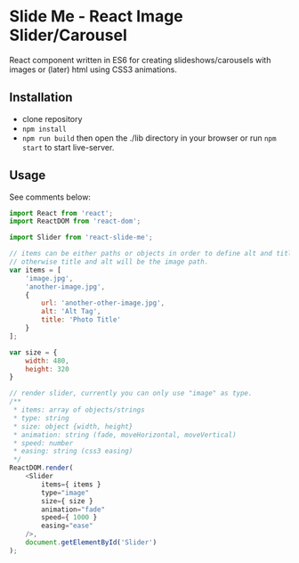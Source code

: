 # Slide Me - React Image Slider/Carousel

React component written in ES6 for creating slideshows/carousels with images or (later) html using CSS3 animations.

## Installation
* clone repository
* `npm install`    
* `npm run build` then open the ./lib directory in your browser or run `npm start` to start live-server.

## Usage
See comments below:
```javascript
import React from 'react';
import ReactDOM from 'react-dom';

import Slider from 'react-slide-me';

// items can be either paths or objects in order to define alt and title yourself,
// otherwise title and alt will be the image path.
var items = [
    'image.jpg',
    'another-image.jpg',
    {
        url: 'another-other-image.jpg',
        alt: 'Alt Tag',
        title: 'Photo Title'
    }
];

var size = {
    width: 480,
    height: 320
}

// render slider, currently you can only use "image" as type.
/**
 * items: array of objects/strings
 * type: string
 * size: object {width, height}
 * animation: string (fade, moveHorizontal, moveVertical)
 * speed: number
 * easing: string (css3 easing)
 */
ReactDOM.render(
    <Slider
        items={ items }
        type="image"
        size={ size }
        animation="fade"
        speed={ 1000 }
        easing="ease"
    />,
    document.getElementById('Slider')
);

```
